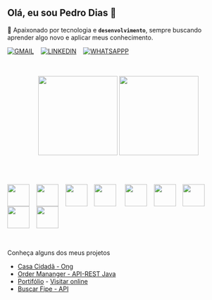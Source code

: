 
## Olá, eu sou Pedro Dias 👋
🌱 Apaixonado por tecnologia e **`desenvolvimento`**, sempre buscando aprender algo novo e aplicar meus conhecimento.

[![GMAIL](https://img.shields.io/badge/Gmail-D14836?style=for-the-badge&logo=gmail&logoColor=white)](mailto:phf.dias.2022@gmail.com)&nbsp;&nbsp;&nbsp;
[![LINKEDIN](https://img.shields.io/badge/LinkedIn-0077B5?style=for-the-badge&logo=linkedin&logoColor=white)](http://www.linkedin.com/in/pedrofdias)&nbsp;&nbsp;&nbsp;
[![WHATSAPPP](https://img.shields.io/badge/WhatsApp-25D366?style=for-the-badge&logo=whatsapp&logoColor=white)](https://wa.me/31989090902)

<div align="center"></br></br>
    <img height="180em" src="https://github-readme-stats.vercel.app/api?username=PedroFDias&show_icons=true&theme=dark"/>
    <img height="180em" src="https://github-readme-stats.vercel.app/api/top-langs/?username=PedroFDias&layout=compact&theme=dark"/>
</div>

##
 
<div></br></br>
    <img align="center" width="50px" src="https://cdn.jsdelivr.net/gh/devicons/devicon@latest/icons/java/java-original.svg" />&nbsp;&nbsp;&nbsp;
    <img align="center" width="50px" src="https://cdn.jsdelivr.net/gh/devicons/devicon@latest/icons/spring/spring-original.svg" />&nbsp;&nbsp;&nbsp;
    <img align="center" width="50px" src="https://cdn.jsdelivr.net/gh/devicons/devicon@latest/icons/javascript/javascript-plain.svg" />&nbsp;&nbsp;&nbsp;
    <img align="center" width="50px" src="https://cdn.jsdelivr.net/gh/devicons/devicon@latest/icons/typescript/typescript-plain.svg" />  &nbsp;&nbsp;&nbsp;
    <img align="center" width="50px" src="https://cdn.jsdelivr.net/gh/devicons/devicon@latest/icons/react/react-original.svg" />&nbsp;&nbsp;&nbsp;            
    <img align="center" width="50px" src="https://cdn.jsdelivr.net/gh/devicons/devicon@latest/icons/csharp/csharp-original.svg" />&nbsp;&nbsp;&nbsp;
    <img align="center" width="50px" src="https://cdn.jsdelivr.net/gh/devicons/devicon@latest/icons/insomnia/insomnia-original.svg" />&nbsp;&nbsp;&nbsp;
    <img align="center" width="50px" src="https://cdn.jsdelivr.net/gh/devicons/devicon@latest/icons/postgresql/postgresql-original.svg" />&nbsp;&nbsp;&nbsp;
    <img align="center" width="50px" src="https://cdn.jsdelivr.net/gh/devicons/devicon@latest/icons/mongodb/mongodb-plain-wordmark.svg" />&nbsp;&nbsp;&nbsp;
</div><br>

## 
Conheça alguns dos meus projetos
- [Casa Cidadã - Ong](https://github.com/PedroFDias/Casa-Cidada-Ong) 
- [Order Mananger - API-REST Java](https://github.com/PedroFDias/TrabalhoBD-CRUD)
- [Portifólio](https://github.com/PedroFDias/Portifolio-React-TypeScript.git) - [Visitar online](https://pedrodias-seven.vercel.app/)
- [Buscar Fipe - API](https://github.com/PedroFDias/SeachFipe.git)

<!--
**PedroFDias/PedroFDias** is a ✨ _special_ ✨ repository because its `README.md` (this file) appears on your GitHub profile.

Here are some ideas to get you started:

- 🔭 I’m currently working on ...
- 🌱 I’m currently learning ...
- 👯 I’m looking to collaborate on ...
- 🤔 I’m looking for help with ...
- 💬 Ask me about ...
- 📫 How to reach me: ...
- 😄 Pronouns: ...
- ⚡ Fun fact: ...
-->
